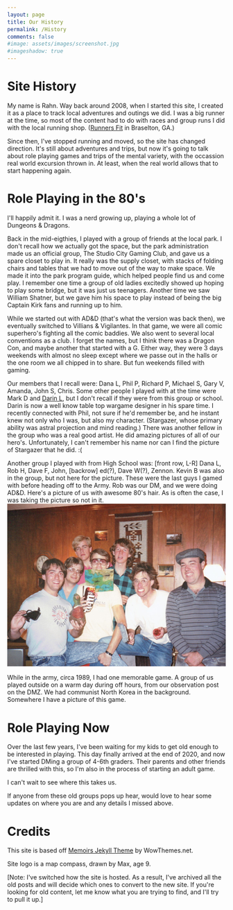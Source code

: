 ```yaml
---
layout: page
title: Our History
permalink: /History
comments: false
#image: assets/images/screenshot.jpg
#imageshadow: true
---
```

# Site History
My name is Rahn. Way back around 2008, when I started this site, I created it as a place to track local adventures and outings we did.  I was a big runner at the time, so most of the content had to do with races and group runs I did with the local running shop. (<a target="_blank" href="http://RunnersFit.com">Runners Fit</a> in Braselton, GA.)

Since then, I've stopped running and moved, so the site has changed direction.  It's still about adventures and trips, but now it's going to talk about role playing games and trips of the mental variety, with the occassion real world excursion thrown in. At least, when the real world allows that to start happening again.

# Role Playing in the 80's
I'll happily admit it. I was a nerd growing up, playing a whole lot of Dungeons & Dragons.

Back in the mid-eigthies, I played with a group of friends at the local park.  I don't recall how we actually got the space, but the park administration made us an official group, The Studio City Gaming Club, and gave us a spare closet to play in.  It really was the supply closet, with stacks of folding chairs and tables that we had to move out of the way to make space. We made it into the park program guide, which helped people find us and come play.  I remember one time a group of old ladies excitedly showed up hoping to play some bridge, but it was just us teenagers. Another time we saw William Shatner, but we gave him his space to play instead of being the big Captain Kirk fans and running up to him.

While we started out with AD&D (that's what the version was back then), we eventually switched to Villians & Vigilantes. In that game, we were all comic superhero's fighting all the comic baddies.  We also went to several local conventions as a club. I forget the names, but I think there was a Dragon Con, and maybe another that started with a G.  Either way, they were 3 days weekends with almost no sleep except where we passe out in the halls or the one room we all chipped in to share. But fun weekends filled with gaming.

Our members that I recall were:  Dana L, Phil P, Richard P, Michael S, Gary V, Amanda, John S, Chris.  Some other people I played with at the time were Mark D and <a href="https://boardgamegeek.com/boardgamedesigner/10535/darin-leviloff">Darin L</a>, but I don't recall if they were from this group or school. Darin is now a well know table top wargame designer in his spare time.  I recently connected with Phil, not sure if he'd remember be, and he instant knew not only who I was, but also my character. (Stargazer, whose primary ability was astral projection and mind reading.) There was another fellow in the group who was a real good artist. He did amazing pictures of all of our hero's.  Unfortunately, I can't remember his name nor can I find the picture of Stargazer that he did. :(

Another group I played with from High School was: [front row, L-R] Dana L, Rob H, Dave F, John, [backrow] ed(?), Dave W(?), Zennon.  Kevin B was also in the group, but not here for the picture.  These were the last guys I gamed with before heading off to the Army. Rob was our DM, and we were doing AD&D.  Here's a picture of us with awesome 80's hair.  As is often the case, I was taking the picture so not in it.
![High school D&D group](/assets/images/history_HS_DnDGroup.jpg)

While in the army, circa 1989, I had one memorable game.  A group of us played outside on a warm day during off hours, from our observation post on the DMZ. We had communist North Korea in the background.  Somewhere I have a picture of this game.

# Role Playing Now
Over the last few years, I've been waiting for my kids to get old enough to be interested in playing. This day finally arrived at the end of 2020, and now I've started DMing a group of 4-6th graders. Their parents and other friends are thrilled with this, so I'm also in the process of starting an adult game.  

I can't wait to see where this takes us.

If anyone from these old groups pops up hear, would love to hear some updates on where you are and any details I missed above.

# Credits
This site is based off  <a target="_blank" href="https://www.wowthemes.net/memoirs-free-jekyll-theme/">Memoirs Jekyll Theme</a> by WowThemes.net.

Site logo is a map compass, drawn by Max, age 9.

[Note:  I've switched how the site is hosted. As a result, I've archived all the old posts and will decide which ones to convert to the new site. If you're looking for old content, let me know what you are trying to find, and I'll try to pull it up.]


